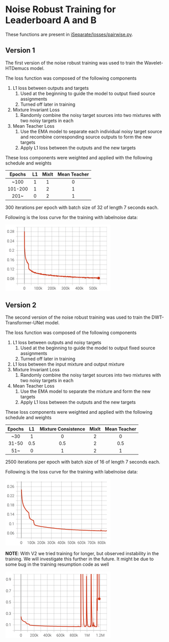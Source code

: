 # Noise Robust Training for Leaderboard A and B

These functions are present in [iSeparate/losses/pairwise.py](..%2F..%2FiSeparate%2Flosses%2Fpairwise.py).

## Version 1
The first version of the noise robust training was used to train the Wavelet-HTDemucs model. 

The loss function was composed of the following components

1. L1 loss between outputs and targets
   1. Used at the beginning to guide the model to output fixed source assignments
   2. Turned off later in training
2. Mixture Invariant Loss 
   1. Randomly combine the noisy target sources into two mixtures with two noisy targets in each
3. Mean Teacher Loss
   1. Use the EMA model to separate each individual noisy target source and recombine corresponding source outputs to form the new targets
   2. Apply L1 loss between the outputs and the new targets

These loss components were weighted and applied with the following schedule and weights

| Epochs  | L1  | MixIt | Mean Teacher |
|:-------:|:---:|:-----:|:------------:|
|  ~100   |  1  |   1   |      0       |
| 101-200 |  1  |   2   |      1       |
|  201~   |  0  |   2   |      1       |

300 iterations per epoch with batch size of 32 of length 7 seconds each.


Following is the loss curve for the training with labelnoise data:

![img.png](imgs/V1_labelnoise_loss.png)

## Version 2
The second version of the noise robust training was used to train the DWT-Transformer-UNet model. 

The loss function was composed of the following components

1. L1 loss between outputs and noisy targets
   1. Used at the beginning to guide the model to output fixed source assignments
   2. Turned off later in training
2. L1 loss between the input mixture and output mixture
3. Mixture Invariant Loss 
   1. Randomly combine the noisy target sources into two mixtures with two noisy targets in each
4. Mean Teacher Loss
   1. Use the EMA model to separate the mixture and form the new targets
   2. Apply L1 loss between the outputs and the new targets

These loss components were weighted and applied with the following schedule and weights

| Epochs | L1  | Mixture Consistence | MixIt | Mean Teacher |
|:------:|:---:|:----------:|:-----:|:------------:|
|  ~30   |  1  |     0      |   2   |      0       |
| 31-50  | 0.5 |    0.5     |   2   |     0.5      |
|  51~   |  0  |     1      |   2   |      1       |

2500 iterations per epoch with batch size of 16 of length 7 seconds each.

Following is the loss curve for the training with labelnoise data:

![img.png](imgs/V2_labelnoise_loss.png)

**NOTE**: With V2 we tried training for longer, but observed instability in the training.
We will investigate this further in the future. 
It might be due to some bug in the training resumption code as well

![img.png](imgs/V2_labelnoise_instability.png)
